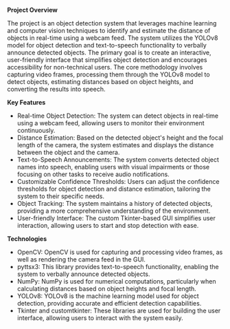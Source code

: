 **Project Overview**

The project is an object detection system that leverages machine learning and computer vision techniques to identify and estimate the distance of objects in real-time using a webcam feed. The system utilizes the YOLOv8 model for object detection and text-to-speech functionality to verbally announce detected objects. The primary goal is to create an interactive, user-friendly interface that simplifies object detection and encourages accessibility for non-technical users.
The core methodology involves capturing video frames, processing them through the YOLOv8 model to detect objects, estimating distances based on object heights, and converting the results into speech.

**Key Features**

- Real-time Object Detection: The system can detect objects in real-time using a webcam feed, allowing users to monitor their environment continuously.
- Distance Estimation: Based on the detected object's height and the focal length of the camera, the system estimates and displays the distance between the object and the camera.
- Text-to-Speech Announcements: The system converts detected object names into speech, enabling users with visual impairments or those focusing on other tasks to receive audio notifications.
- Customizable Confidence Thresholds: Users can adjust the confidence thresholds for object detection and distance estimation, tailoring the system to their specific needs.
- Object Tracking: The system maintains a history of detected objects, providing a more comprehensive understanding of the environment.
- User-friendly Interface: The custom Tkinter-based GUI simplifies user interaction, allowing users to start and stop detection with ease.

**Technologies**

- OpenCV: OpenCV is used for capturing and processing video frames, as well as rendering the camera feed in the GUI.
- pyttsx3: This library provides text-to-speech functionality, enabling the system to verbally announce detected objects.
- NumPy: NumPy is used for numerical computations, particularly when calculating distances based on object heights and focal length.
- YOLOv8: YOLOv8 is the machine learning model used for object detection, providing accurate and efficient detection capabilities.
- Tkinter and customtkinter: These libraries are used for building the user interface, allowing users to interact with the system easily.
